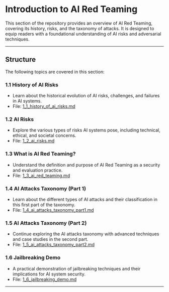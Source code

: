 # **Introduction to AI Red Teaming**

This section of the repository provides an overview of AI Red Teaming, covering its history, risks, and the taxonomy of attacks. It is designed to equip readers with a foundational understanding of AI risks and adversarial techniques.

---

## **Structure**

The following topics are covered in this section:

### **1.1 History of AI Risks**
- Learn about the historical evolution of AI risks, challenges, and failures in AI systems.
- File: [1_1_history_of_ai_risks.md](1_1_history_of_ai_risks.md)

### **1.2 AI Risks**
- Explore the various types of risks AI systems pose, including technical, ethical, and societal concerns.
- File: [1_2_ai_risks.md](1_2_ai_risks.md)

### **1.3 What is AI Red Teaming?**
- Understand the definition and purpose of AI Red Teaming as a security and evaluation practice.
- File: [1_3_ai_red_teaming.md](1_3_ai_red_teaming.md)

### **1.4 AI Attacks Taxonomy (Part 1)**
- Learn about the different types of AI attacks and their classification in this first part of the taxonomy.
- File: [1_4_ai_attacks_taxonomy_part1.md](1_4_ai_attacks_taxonomy_part1.md)

### **1.5 AI Attacks Taxonomy (Part 2)**
- Continue exploring the AI attacks taxonomy with advanced techniques and case studies in the second part.
- File: [1_5_ai_attacks_taxonomy_part2.md](1_5_ai_attacks_taxonomy_part2.md)

### **1.6 Jailbreaking Demo**
- A practical demonstration of jailbreaking techniques and their implications for AI system security.
- File: [1_6_jailbreaking_demo.md](1_6_jailbreaking_demo.md)

---

